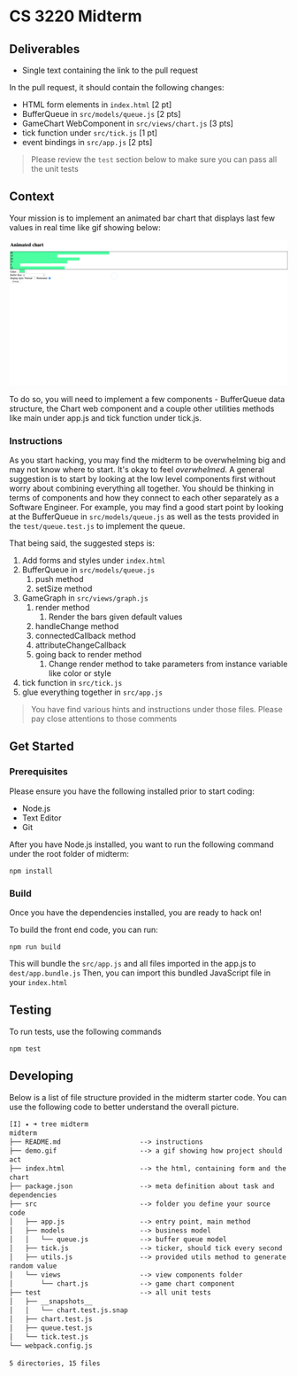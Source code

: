 # CS 3220 Midterm

## Deliverables

* Single text containing the link to the pull request

In the pull request, it should contain the following changes:

* HTML form elements in `index.html` [2 pt]
* BufferQueue in `src/models/queue.js` [2 pts]
* GameChart WebComponent in `src/views/chart.js` [3 pts]
* tick function under `src/tick.js` [1 pt]
* event bindings in `src/app.js` [2 pts]

> Please review the `test` section below to make sure you can pass all the unit
> tests

## Context

Your mission is to implement an animated bar chart that displays
last few values in real time like gif showing below:

![animated chart demo](demo.gif)

To do so, you will need to implement a few components -
BufferQueue data structure, the Chart web component
and a couple other utilities methods like main under app.js and tick
function under tick.js.

### Instructions

As you start hacking, you may find the midterm to be overwhelming big and
may not know where to start. It's okay to feel _overwhelmed_. A general
suggestion is to start by looking at the low level components first without
worry about combining everything all together. You should be thinking in
terms of components and how they connect to each other separately as a
Software Engineer.  For example, you may find a good start point by looking
at the BufferQueue in `src/models/queue.js` as well as the tests provided
in the `test/queue.test.js` to implement the queue.

That being said, the suggested steps is:

1. Add forms and styles under `index.html`
2. BufferQueue in `src/models/queue.js`
	1. push method
	2. setSize method
3. GameGraph in `src/views/graph.js`
	1. render method
		1. Render the bars given default values
	2. handleChange method
	3. connectedCallback method
	4. attributeChangeCallback
	5. going back to render method
		1. Change render method to take parameters from instance variable like color or style
4. tick function in `src/tick.js`
5. glue everything together in `src/app.js`

> You have find various hints and instructions under those files. Please pay
> close attentions to those comments

## Get Started

### Prerequisites

Please ensure you have the following installed prior to start coding:

* Node.js
* Text Editor
* Git

After you have Node.js installed, you want to run the following command under the
root folder of midterm:

```
npm install
```

### Build

Once you have the dependencies installed, you are ready to hack on!

To build the front end code, you can run:

```
npm run build
```

This will bundle the `src/app.js` and all files imported in the app.js to
`dest/app.bundle.js`
Then, you can import this bundled JavaScript file in your `index.html`

## Testing

To run tests, use the following commands

```
npm test
```

## Developing

Below is a list of file structure provided in the midterm starter code.
You can use the following code to better understand the overall picture.

```
[I] ✦ ➜ tree midterm
midterm
├── README.md                    --> instructions
├── demo.gif                     --> a gif showing how project should act
├── index.html                   --> the html, containing form and the chart
├── package.json                 --> meta definition about task and dependencies
├── src                          --> folder you define your source code
│   ├── app.js                   --> entry point, main method
│   ├── models                   --> business model
│   │   └── queue.js             --> buffer queue model
│   ├── tick.js                  --> ticker, should tick every second
│   ├── utils.js                 --> provided utils method to generate random value
│   └── views                    --> view components folder
│       └── chart.js             --> game chart component
├── test                         --> all unit tests
│   ├── __snapshots__
│   │   └── chart.test.js.snap
│   ├── chart.test.js
│   ├── queue.test.js
│   └── tick.test.js
└── webpack.config.js

5 directories, 15 files
```
